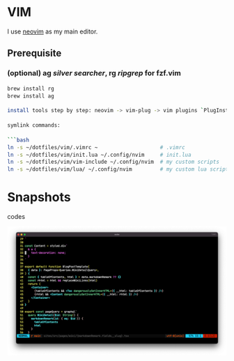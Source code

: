 # VIM

I use [neovim](https://neovim.io/) as my main editor.

## Prerequisite

### (optional) ag _silver searcher_, rg _ripgrep_ for fzf.vim

```bash
brew install rg
brew install ag

install tools step by step: neovim -> vim-plug -> vim plugins `PlugInstall`

symlink commands:

```bash
ln -s ~/dotfiles/vim/.vimrc ~                    # .vimrc
ln -s ~/dotfiles/vim/init.lua ~/.config/nvim     # init.lua
ln -s ~/dotfiles/vim/vim-include ~/.config/nvim  # my custom scripts
ln -s ~/dotfiles/vim/lua/ ~/.config/nvim         # my custom lua scripts
```

# Snapshots

codes

![codes](./docs/snapshot.png)
